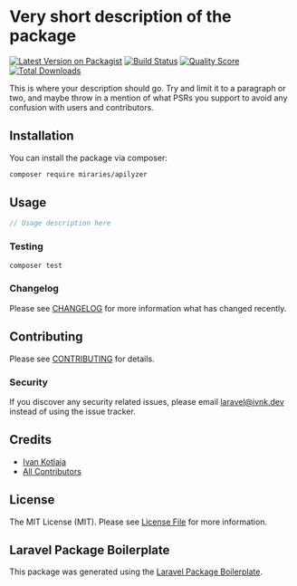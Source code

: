 # Very short description of the package

[![Latest Version on Packagist](https://img.shields.io/packagist/v/miraries/apilyzer.svg?style=flat-square)](https://packagist.org/packages/miraries/apilyzer)
[![Build Status](https://img.shields.io/travis/miraries/apilyzer/master.svg?style=flat-square)](https://travis-ci.org/miraries/apilyzer)
[![Quality Score](https://img.shields.io/scrutinizer/g/miraries/apilyzer.svg?style=flat-square)](https://scrutinizer-ci.com/g/miraries/apilyzer)
[![Total Downloads](https://img.shields.io/packagist/dt/miraries/apilyzer.svg?style=flat-square)](https://packagist.org/packages/miraries/apilyzer)

This is where your description should go. Try and limit it to a paragraph or two, and maybe throw in a mention of what PSRs you support to avoid any confusion with users and contributors.

## Installation

You can install the package via composer:

```bash
composer require miraries/apilyzer
```

## Usage

``` php
// Usage description here
```

### Testing

``` bash
composer test
```

### Changelog

Please see [CHANGELOG](CHANGELOG.md) for more information what has changed recently.

## Contributing

Please see [CONTRIBUTING](CONTRIBUTING.md) for details.

### Security

If you discover any security related issues, please email laravel@ivnk.dev instead of using the issue tracker.

## Credits

- [Ivan Kotlaja](https://github.com/miraries)
- [All Contributors](../../contributors)

## License

The MIT License (MIT). Please see [License File](LICENSE.md) for more information.

## Laravel Package Boilerplate

This package was generated using the [Laravel Package Boilerplate](https://laravelpackageboilerplate.com).